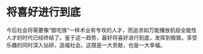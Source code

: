 # 将喜好进行到底

今后社会将需要像“御宅族”一样术业有专攻的人才，而追求如万能播放机般全能性人才的时代已经终结了。鉴于这一趋势，最好将喜好进行到底，发挥到极致。享受乐趣的同时深入钻研，造福社会。这既是一大贡献，也是一大幸福。